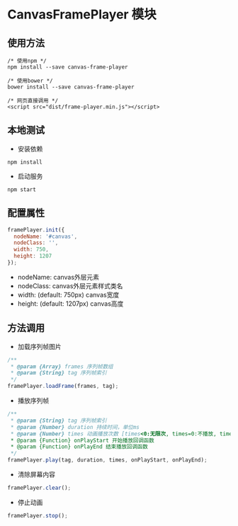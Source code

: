 # CanvasFramePlayer 模块

## 使用方法
```
/* 使用npm */
npm install --save canvas-frame-player
```
```
/* 使用bower */
bower install --save canvas-frame-player
```
```
/* 网页直接调用 */
<script src="dist/frame-player.min.js"></script>
```

## 本地测试

- 安装依赖

```
npm install
```

- 启动服务

```
npm start
```

## 配置属性

``` javascript
framePlayer.init({
  nodeName: '#canvas',
  nodeClass: '',
  width: 750,
  height: 1207
});
```

- nodeName: canvas外层元素
- nodeClass: canvas外层元素样式类名
- width: (default: 750px) canvas宽度
- height: (default: 1207px) canvas高度

## 方法调用

- 加载序列帧图片

``` javascript
/**
 * @param {Array} frames 序列帧数组
 * @param {String} tag 序列帧索引
 */
framePlayer.loadFrame(frames, tag);
```

- 播放序列帧

``` javascript
/**
 * @param {String} tag 序列帧索引
 * @param {Number} duration 持续时间，单位ms
 * @param {Number} times 动画播放次数 [times<0:无限次, times=0:不播放, times>0:播放times次]
 * @param {Function} onPlayStart 开始播放回调函数
 * @param {Function} onPlayEnd 结束播放回调函数
 */
framePlayer.play(tag, duration, times, onPlayStart, onPlayEnd);
```

- 清除屏幕内容

``` javascript
framePlayer.clear();
```

- 停止动画

``` javascript
framePlayer.stop();
```